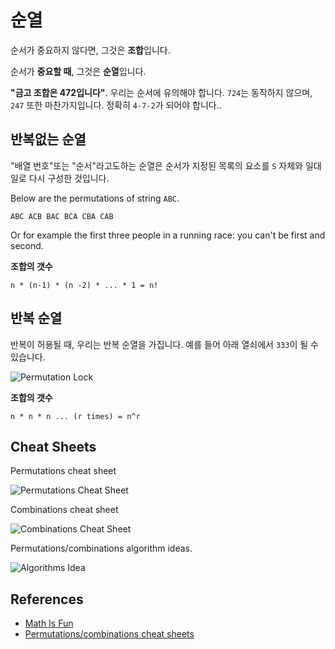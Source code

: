 # 순열

순서가 중요하지 않다면, 그것은 **조합**입니다.

순서가 **중요할 때**, 그것은 **순열**입니다.

**"금고 조합은 472입니다"**. 우리는 순서에 유의해야 합니다. `724`는 동작하지 않으며, `247` 또한 마찬가지입니다. 
정확히 `4-7-2`가 되어야 합니다..

## 반복없는 순열

"배열 번호"또는 "순서"라고도하는 순열은 순서가 지정된 목록의 요소를 `S` 자체와 일대일로 다시 구성한 것입니다.

Below are the permutations of string `ABC`.

`ABC ACB BAC BCA CBA CAB`

Or for example the first three people in a running race: you can't be first and second.

**조합의 갯수**

```
n * (n-1) * (n -2) * ... * 1 = n!
```

## 반복 순열

반복이 허용될 때, 우리는 반복 순열을 가집니다. 예를 들어 아래 열쇠에서 `333`이 될 수 있습니다.

![Permutation Lock](https://www.mathsisfun.com/combinatorics/images/combination-lock.jpg)

**조합의 갯수**

```
n * n * n ... (r times) = n^r
```

## Cheat Sheets

Permutations cheat sheet

![Permutations Cheat Sheet](https://cdn-images-1.medium.com/max/2000/1*JNK-n0Pt0Vbxk0lxVpgT5A.png)

Combinations cheat sheet

![Combinations Cheat Sheet](https://cdn-images-1.medium.com/max/2000/1*7cFRn8jW4g_91YgDAbmxRQ.png)

Permutations/combinations algorithm ideas.

![Algorithms Idea](https://cdn-images-1.medium.com/max/2000/1*vLsSsZMnesCFPCYTYMbxrQ.png)

## References

- [Math Is Fun](https://www.mathsisfun.com/combinatorics/combinations-permutations.html)
- [Permutations/combinations cheat sheets](https://medium.com/@trekhleb/permutations-combinations-algorithms-cheat-sheet-68c14879aba5)
